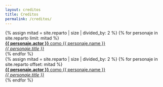 ```yaml
---
layout: creditos
title: Creditos
permalink: /creditos/
---
```


<div class="credits-columns">
  <div class="credits-column">
    {% assign mitad = site.reparto | size | divided_by: 2 %}
    {% for personaje in site.reparto limit: mitad %}
      <div class="credit-line">
        <a class="personaje-link" href="{{ site.baseurl }}{{ personaje.url }}">
          <strong>{{ personaje.actor }}</strong> como <span>{{ personaje.name }}</span><br/>
          <em>{{ personaje.title }}</em>
        </a>
      </div>
    {% endfor %}
  </div>

  <div class="credits-column">
    {% assign mitad = site.reparto | size | divided_by: 2 %}
    {% for personaje in site.reparto offset: mitad %}
      <div class="credit-line">
        <a class="personaje-link" href="{{ site.baseurl }}{{ personaje.url }}">
          <strong>{{ personaje.actor }}</strong> como <span>{{ personaje.name }}</span><br/>
          <em>{{ personaje.title }}</em>
        </a>
      </div>
    {% endfor %}
  </div>
</div>
